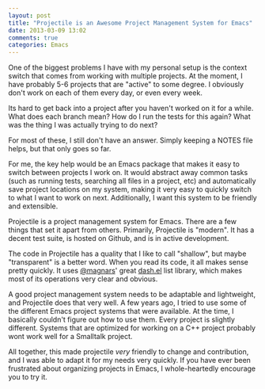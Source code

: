 ```yaml
---
layout: post
title: "Projectile is an Awesome Project Management System for Emacs"
date: 2013-03-09 13:02
comments: true
categories: Emacs
---
```


One of the biggest problems I have with my personal setup is the
context switch that comes from working with multiple projects.
At the moment, I have probably 5-6 projects that are "active" to some
degree. I obviously don't work on each of them every day, or even
every week.

Its hard to get back into a project after you haven't worked on it for
a while. What does each branch mean? How do I run the tests for this
again? What was the thing I was actually trying to do next?

For most of these, I still don't have an answer. Simply keeping
a NOTES file helps, but that only goes so far. 

For me, the key help would be an Emacs package that makes it easy
to switch between projects I work on. It would abstract away common
tasks (such as running tests, searching all files in a project, etc)
and automatically save project locations on my system, making it very
easy to quickly switch to what I want to work on next. Additionally, I
want this system to be friendly and extensible.

Projectile is a project management system for Emacs. There are a few
things that set it apart from others. Primarily, Projectile is
"modern". It has a decent test suite, is hosted on Github, and is in
active development.

The code in Projectile has a quality that I like to call "shallow",
but maybe "transparent" is a better word. When you read its code, it
all makes sense pretty quickly.
It uses
[@magnars](http://twitter.com/magnars)' 
great 
[dash.el](https://github.com/magnars/dash.el) 
list library, which makes most of its operations very clear and
obvious.

A good project management system needs to be adaptable and
lightweight, and Projectile does that very well.
A few years ago, I tried to use some of the different Emacs project
systems that were available. 
At the time, I basically couldn't figure out how to use them. 
Every project is slightly different. Systems that are optimized for
working on a C++ project probably wont work well for a Smalltalk project.

All together, this made projectile *very* friendly to change and
contribution, and I was able to adapt it for my needs very quickly. If
you have ever been frustrated about organizing projects in Emacs, I
whole-heartedly encourage you to try it. 
